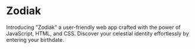 # Zodiak
Introducing "Zodiak" a user-friendly web app crafted with the power of JavaScript, HTML, and CSS. Discover your celestial identity effortlessly by entering your birthdate. 
